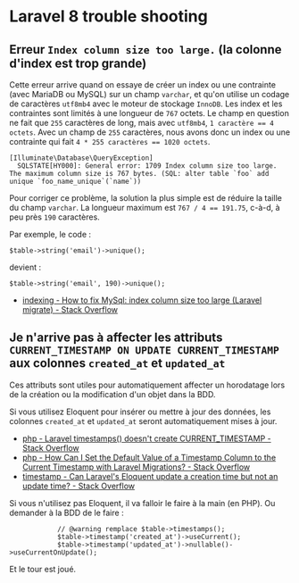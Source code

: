 # Laravel 8 trouble shooting

## Erreur `Index column size too large.` (la colonne d'index est trop grande)

Cette erreur arrive quand on essaye de créer un index ou une contrainte (avec MariaDB ou MySQL) sur un champ `varchar`, et qu'on utilise un codage de caractères `utf8mb4` avec le moteur de stockage `InnoDB`.
Les index et les contraintes sont limités à une longueur de `767` octets.
Le champ en question ne fait que `255` caractères de long, mais avec `utf8mb4`, `1 caractère == 4 octets`.
Avec un champ de `255` caractères, nous avons donc un index ou une contrainte qui fait `4 * 255 caractères == 1020 octets`.

    [Illuminate\Database\QueryException]
      SQLSTATE[HY000]: General error: 1709 Index column size too large. The maximum column size is 767 bytes. (SQL: alter table `foo` add unique `foo_name_unique`(`name`))

Pour corriger ce problème, la solution la plus simple est de réduire la taille du champ `varchar`.
La longueur maximum est `767 / 4 == 191.75`, c-à-d, à peu près `190` caractères.

Par exemple, le code :

    $table->string('email')->unique();

devient :

    $table->string('email', 190)->unique();

- [indexing - How to fix MySql: index column size too large (Laravel migrate) - Stack Overflow](https://stackoverflow.com/questions/42043205/how-to-fix-mysql-index-column-size-too-large-laravel-migrate)

## Je n'arrive pas à affecter les attributs `CURRENT_TIMESTAMP ON UPDATE CURRENT_TIMESTAMP` aux colonnes `created_at` et `updated_at`

Ces attributs sont utiles pour automatiquement affecter un horodatage lors de la création ou la modification d'un objet dans la BDD.

Si vous utilisez Eloquent pour insérer ou mettre à jour des données, les colonnes `created_at` et `updated_at` seront automatiquement mises à jour.

- [php - Laravel timestamps() doesn't create CURRENT_TIMESTAMP - Stack Overflow](https://stackoverflow.com/questions/34515938/laravel-timestamps-doesnt-create-current-timestamp)
- [php - How Can I Set the Default Value of a Timestamp Column to the Current Timestamp with Laravel Migrations? - Stack Overflow](https://stackoverflow.com/questions/18067614/how-can-i-set-the-default-value-of-a-timestamp-column-to-the-current-timestamp-w)
- [timestamp - Can Laravel's Eloquent update a creation time but not an update time? - Stack Overflow](https://stackoverflow.com/questions/32956879/can-laravels-eloquent-update-a-creation-time-but-not-an-update-time?noredirect=1&lq=1)

Si vous n'utilisez pas Eloquent, il va falloir le faire à la main (en PHP).
Ou demander à la BDD de le faire :

                // @warning remplace $table->timestamps();
                $table->timestamp('created_at')->useCurrent();
                $table->timestamp('updated_at')->nullable()->useCurrentOnUpdate();

Et le tour est joué.

